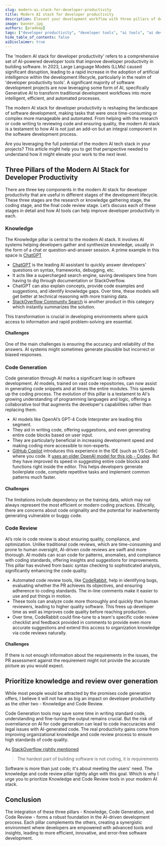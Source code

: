 ```yaml
---
slug: modern-ai-stack-for-developer-productivity
title: Modern AI stack for developer productivity
description: Elevant your development workflow with three pillars of developer productity tools powered by Artificial Intelligence
image: banner.jpg
authors: [pradeep]
tags: ["developer productivity", "developer tools", "ai tools", "ai developer tools", "technology trend"]
hide_table_of_contents: false
aiDisclaimer: true
---
```


The 'modern AI stack for developer productivity' refers to a comprehensive set of AI-powered developer tools that improve developer productivity in building software. In 2023, Large Language Models (LLMs) caused significant disruption, leading to a rapid increase in the adoption of artificial intelligence within the development lifecycle, particularly in the realm of 'developer productivity tools'. A significant majority of software development projects are now leveraging some form of AI, specifically Generative AI to transform traditional development workflows into more intelligent, efficient, and automated processes.

The modern AI stack for developer productivity is reshaping the landscape of software development, making tasks that were once time-consuming or complex more manageable and automated. From helping with the research or code writing to reviewing code and ensuring quality, the modern AI stack is a testament to how AI is not just an add-on but an integral component in the software development process.

Are you leveraging the full potential of the modern AI tech stack in your projects? This article might help you to get that perspective needed to understand how it might elevate your work to the next level.


## Three Pillars of the **Modern AI Stack for Developer Productivity**

There are three key components in the modern AI stack for developer productivity that are useful in different stages of the development lifecycle. These three stages are the research or knowledge gathering stage, the coding stage, and the final code review stage. Let’s discuss each of these stages in detail and how AI tools can help improve developer productivity in each.


### Knowledge

The Knowledge pillar is central to the modern AI stack. It involves AI systems helping developers gather and synthesize knowledge, usually in the form of a chat or question-and-answer session. A prime example in this space is [ChatGPT](https://chat.openai.com/)



* [ChatGPT](https://chat.openai.com/) is the leading AI assistant to quickly answer developers' questions on syntax, frameworks, debugging, etc.
* It acts like a supercharged search engine, saving developers time from having to dig through documentation or StackOverflow.
* ChatGPT can also explain concepts, provide code examples and suggestions, and identify knowledge gaps. Over time, these models will get better at technical reasoning with more training data.
* [StackOverflow Community Search](https://stackoverflow.co/labs/search/) is another product in this category which instantly summarizes the solution.

This transformation is crucial in developing environments where quick access to information and rapid problem-solving are essential.


#### Challenges

One of the main challenges is ensuring the accuracy and reliability of the answers. AI systems might sometimes generate plausible but incorrect or biased responses.


### Code Generation

Code generation through AI marks a significant leap in software development. AI models, trained on vast code repositories, can now assist in generating code snippets and at times the entire modules. This speeds up the coding process. The evolution of this pillar is a testament to AI's growing understanding of programming languages and logic, offering a collaborative tool that augments the developer's capabilities rather than replacing them.



* AI models like OpenAI’s GPT-4 Code Interpreter are leading this segment.
* They aid in writing code, offering suggestions, and even generating entire code blocks based on user input.
* They are particularly beneficial in increasing development speed and making coding more accessible to non-experts.
* [GitHub Copilot](https://github.com/features/copilot) introduces this experience in the IDE (such as VS Code) where you code. It [uses an older OpenAI model for this job - Codex](https://github.blog/2023-07-28-smarter-more-efficient-coding-github-copilot-goes-beyond-codex-with-improved-ai-model/). But they have improved its speed in suggesting entire code blocks and functions right inside the editor. This helps developers generate boilerplate code, complete repetitive tasks and implement common patterns much faster.


#### Challenges

The limitations include dependency on the training data, which may not always represent the most efficient or modern coding practices. Ethically, there are concerns about code originality and the potential for inadvertently generating vulnerable or buggy code.


### Code Review

AI’s role in code review is about ensuring quality, compliance, and optimization. Unlike traditional code reviews, which are time-consuming and prone to human oversight, AI-driven code reviews are swift and more thorough. AI models can scan code for patterns, anomalies, and compliance with coding standards, offering insights and suggestions for improvements. This pillar has evolved from basic syntax checking to sophisticated analysis, significantly enhancing the code quality.



* Automated code review tools, like [CodeRabbit](https://coderabbit.ai/), help in identifying bugs, evaluating whether the PR achieves its objectives, and ensuring adherence to coding standards. The in-line comments make it easier to use and put things in motion.
* These tools can analyze code more thoroughly and quickly than human reviewers, leading to higher quality software. This frees up developer time as well as improves code quality before reaching production.
* Over time, CodeRabbit could fine-tune to a team's specific code review checklist and feedback provided in comments to provide even more accurate suggestions and extend this access to organization knowledge via code reviews naturally.


#### Challenges

If there is not enough information about the requirements in the issues, the PR assessment against the requirement might not provide the accurate picture as you would expect.


## Prioritize knowledge and review over generation

While most people would be attracted by the promises code generation offers, I believe it will not have as big an impact on developer productivity as the other two - Knowledge and Code Review.

Code Generation tools may save some time in writing standard code, understanding and fine-tuning the output remains crucial. But the risk of overreliance on AI for code generation can lead to code inaccuracies and legal issues with AI-generated code. The real productivity gains come from improving organizational knowledge and code review process to ensure high standards of code quality.

As [StackOverflow rightly mentioned](https://stackoverflow.blog/2023/12/29/the-hardest-part-of-building-software-is-not-coding-its-requirements/)

> The hardest part of building software is not coding, it is requirements

Software is more than just code; it's about meeting the users' need. The knowledge and code review pillar tightly align with this goal. Which is why I urge you to prioritize Knowledge and Code Review tools in your modern AI stack.


## Conclusion

The integration of these three pillars - Knowledge, Code Generation, and Code Review - forms a robust foundation in the AI-driven development process. Each pillar complements the others, creating a synergistic environment where developers are empowered with advanced tools and insights, leading to more efficient, innovative, and error-free software development.